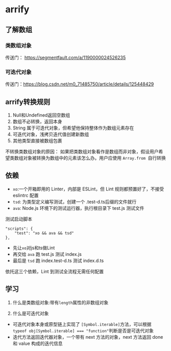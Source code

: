 # arrify

## 了解数组

### 类数组对象

传送门： https://segmentfault.com/a/1190000024526235

### 可迭代对象

传送门：https://blog.csdn.net/m0_71485750/article/details/125448429

## arrify转换规则
1. Null和Undefined返回空数组
2. 数组不必转换，返回本身
3. String 属于可迭代对象，但希望他保持整体作为数组元素存在
4. 可迭代对象，浅拷贝迭代值创建新数组
5. 其他类型直接被数组包裹

不转换类数组对象的原因： 如果把类数组对象看作是数组而非对象，假设用户希望类数组对象被转换为数组中的元素该怎么办。用户应使用 `Array.from `自行转换

## 依赖

- `xo`:一个开箱即用的 Linter，内部是 ESLint，但 Lint 规则都预置好了，不接受 eslintrc 配置
- `tsd`: 为类型定义编写测试，创建一个 .test-d.ts后缀的文件就行
- `ava`: Node.js 环境下的测试运行器，执行根目录下 test.js 测试文件

测试启动脚本
```
"scripts": {
    "test": "xo && ava && tsd"
},
```
- 先让`xo`对js和ts做Lint
- 再交给 `ava` 跑 test.js 测试 index.js
- 最后是 `tsd` 跑 index.test-d.ts 测试 index.d.ts

依托这三个依赖，Lint 到测试全流程无需任何配置

## 学习
1. 什么是类数组对象:带有`length`属性的非数组对象

2. 什么是可迭代对象

- 可迭代对象本身或原型链上实现了 `[Symbol.iterable]`方法，可以根据 `typeof obj[Symbol.iterable] === "function"`判断是否是可迭代对象
- 迭代方法返回迭代器对象，一个带有 next 方法的对象，next 方法返回 done 和 value 构成的迭代信息